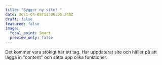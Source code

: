 ```yaml
---
title: "Bygger ny site! "
date: 2021-04-05T13:06:05.245Z
draft: false
featured: false
image:
  focal_point: Smart
  preview_only: false
---
```

Det kommer vara stökigt här ett tag. Har uppdaterat site och håller på att lägga in "content" och sätta upp olika funktioner.